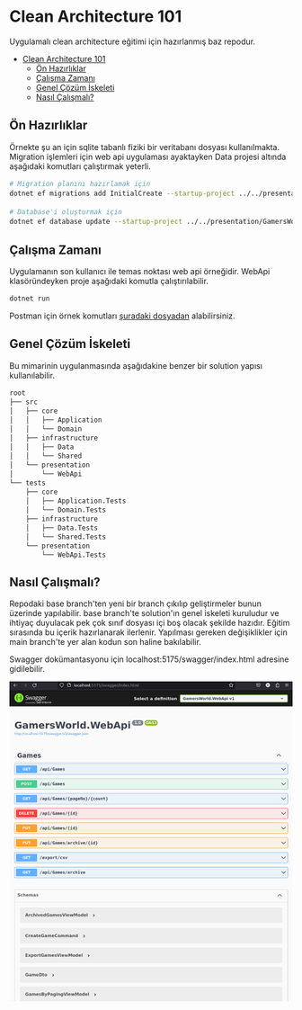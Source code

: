 # Clean Architecture 101

Uygulamalı clean architecture eğitimi için hazırlanmış baz repodur.

- [Clean Architecture 101](#clean-architecture-101)
  - [Ön Hazırlıklar](#ön-hazırlıklar)
  - [Çalışma Zamanı](#çalışma-zamanı)
  - [Genel Çözüm İskeleti](#genel-çözüm-i̇skeleti)
  - [Nasıl Çalışmalı?](#nasıl-çalışmalı)

## Ön Hazırlıklar

Örnekte şu an için sqlite tabanlı fiziki bir veritabanı dosyası kullanılmakta. Migration işlemleri için web api uygulaması ayaktayken Data projesi altında aşağıdaki komutları çalıştırmak yeterli.

```bash
# Migration planını hazırlamak için
dotnet ef migrations add InitialCreate --startup-project ../../presentation/GamersWorld.WebApi

# Database'i oluşturmak için
dotnet ef database update --startup-project ../../presentation/GamersWorld.WebApi
```

## Çalışma Zamanı

Uygulamanın son kullanıcı ile temas noktası web api örneğidir. WebApi klasöründeyken proje aşağıdaki komutla çalıştırılabilir.

```bash
dotnet run
```

Postman için örnek komutları [şuradaki dosyadan](Clean%20Architecture%20Training.postman_collection.json) alabilirsiniz.

## Genel Çözüm İskeleti

Bu mimarinin uygulanmasında aşağıdakine benzer bir solution yapısı kullanılabilir.

```text
root
├── src
│   ├── core
│   │   ├── Application
│   │   └── Domain
│   ├── infrastructure
│   │   ├── Data
│   │   └── Shared
│   └── presentation
│       └── WebApi
└── tests
    ├── core
    │   ├── Application.Tests
    │   └── Domain.Tests
    ├── infrastructure
    │   ├── Data.Tests
    │   └── Shared.Tests
    └── presentation
        └── WebApi.Tests
```

## Nasıl Çalışmalı?

Repodaki base branch'ten yeni bir branch çıkılıp geliştirmeler bunun üzerinde yapılabilir. base branch'te solution'ın genel iskeleti kuruludur ve ihtiyaç duyulacak pek çok sınıf dosyası içi boş olacak şekilde hazıdır. Eğitim sırasında bu içerik hazırlanarak ilerlenir. Yapılması gereken değişiklikler için main branch'te yer alan kodun son haline bakılabilir.

Swagger dokümantasyonu için localhost:5175/swagger/index.html adresine gidilebilir.

![Swagger Runtime](swagger_runtime.png)
